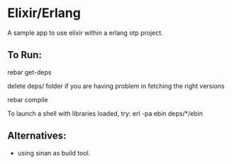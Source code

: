 Elixir/Erlang
==============

A sample app to use elixir within a erlang otp project.

To Run:
---------

rebar get-deps

  delete deps/ folder if you are having problem in fetching the right versions

rebar compile

To launch a shell with libraries loaded, try:
  erl -pa ebin deps/*/ebin

Alternatives:
--------------
* using sinan as build tool.